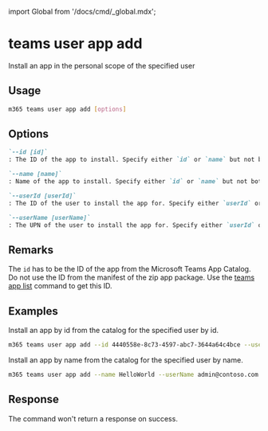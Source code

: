 <!-- DISCLAIMER: All secrets, passwords, and sensitive values in this document are examples only and not real credentials. -->
import Global from '/docs/cmd/_global.mdx';

# teams user app add

Install an app in the personal scope of the specified user

## Usage

```sh
m365 teams user app add [options]
```

## Options

```md definition-list
`--id [id]`
: The ID of the app to install. Specify either `id` or `name` but not both.

`--name [name]`
: Name of the app to install. Specify either `id` or `name` but not both.

`--userId [userId]`
: The ID of the user to install the app for. Specify either `userId` or `userName` but not both.

`--userName [userName]`
: The UPN of the user to install the app for. Specify either `userId` or `userName` but not both.
```

<Global />

## Remarks

The `id` has to be the ID of the app from the Microsoft Teams App Catalog. Do not use the ID from the manifest of the zip app package. Use the [teams app list](../app/app-list.mdx) command to get this ID.

## Examples

Install an app by id from the catalog for the specified user by id.

```sh
m365 teams user app add --id 4440558e-8c73-4597-abc7-3644a64c4bce --userId 2609af39-7775-4f94-a3dc-0dd67657e900
```

Install an app by name from the catalog for the specified user by name.

```sh
m365 teams user app add --name HelloWorld --userName admin@contoso.com
```

## Response

The command won't return a response on success.
